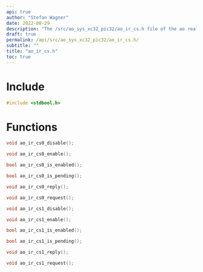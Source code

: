 ```yaml
---
api: true
author: "Stefan Wagner"
date: 2022-08-29
description: "The /src/ao_sys_xc32_pic32/ao_ir_cs.h file of the ao real-time operating system."
draft: true
permalink: /api/src/ao_sys_xc32_pic32/ao_ir_cs.h/
subtitle: ""
title: "ao_ir_cs.h"
toc: true
---
```


# Include

```c
#include <stdbool.h>
```

# Functions

```c
void ao_ir_cs0_disable();
```

```c
void ao_ir_cs0_enable();
```

```c
bool ao_ir_cs0_is_enabled();
```

```c
bool ao_ir_cs0_is_pending();
```

```c
void ao_ir_cs0_reply();
```

```c
void ao_ir_cs0_request();
```

```c
void ao_ir_cs1_disable();
```

```c
void ao_ir_cs1_enable();
```

```c
bool ao_ir_cs1_is_enabled();
```

```c
bool ao_ir_cs1_is_pending();
```

```c
void ao_ir_cs1_reply();
```

```c
void ao_ir_cs1_request();
```

